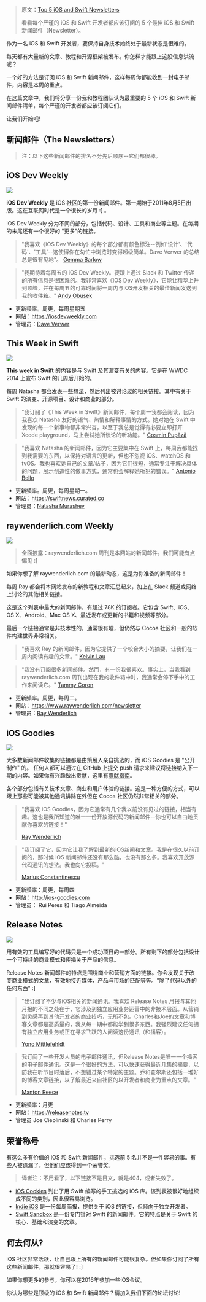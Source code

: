 > 原文：[Top 5 iOS and Swift Newsletters](https://www.raywenderlich.com/1156-top-5-ios-and-swift-newsletters)
>
> 看看每个严谨的 iOS 和 Swift 开发者都应该订阅的 5 个最佳 iOS 和 Swift 新闻邮件（Newsletter）。



作为一名 iOS 和 Swift 开发者，要保持自身技术始终处于最新状态是很难的。

每天都有大量新的文章、教程和开源框架被发布。你怎样才能跟上这股信息洪流呢？

一个好的方法是订阅 iOS 和 Swift 新闻邮件，这样每周你都能收到一封电子邮件，内容是本周的重点。

在这篇文章中，我们将分享一份我和教程团队认为最重要的 5 个 iOS 和 Swift 新闻邮件清单，每个严谨的开发者都应该订阅它们。

让我们开始吧!


## 新闻邮件（The Newsletters）

> 注：以下这些新闻邮件的排名不分先后顺序--它们都很棒。


## iOS Dev Weekly

![](https://koenig-media.raywenderlich.com/uploads/2016/04/dw.png)

**iOS Dev Weekly** 是 iOS 社区的第一份新闻邮件。第一期始于2011年8月5日出版。这在互联网时代是一个很长的岁月 :] 。

iOS Dev Weekly 分为不同的部分，包括代码、设计、工具和商业等主题。在每期的末尾还有一个很好的 "更多"的链接。

> "我喜欢《iOS Dev Weekly》的每个部分都有颜色标注--例如'设计'、'代码'、'工具'--这使得你在匆忙中浏览时变得超级简单。Dave Verwer 的总结总是很有见地"。
> [Gemma Barlow](https://www.raywenderlich.com/u/gemmakbarlow)

> "我期待着每周五的 iOS Dev Weekly。要跟上通过 Slack 和 Twitter 传递的所有信息是很困难的。我非常喜欢《iOS Dev Weekly》，它能让精华上升到顶峰，并在每周五的可靠时间将一周内与iOS开发相关的最佳新闻发送到我的收件箱。"
> [Andy Obusek](https://www.raywenderlich.com/u/obusek)

* 更新频率。周更，每周星期五
* 网站：https://iosdevweekly.com
* 管理员：[Dave Verwer](https://twitter.com/daveverwer)

## This Week in Swift

![](https://koenig-media.raywenderlich.com/uploads/2016/04/twis2.png)

**This week in Swift** 的内容是与 Swift 及其演变有关的内容。它是在 WWDC 2014 上宣布 Swift 的几周后开始的。

每周 Natasha 都会发表一些想法，然后列出被讨论过的相关链接。其中有关于 Swift 的演变、开源项目、设计和商业的部分。

> "我订阅了《This Week in Swift》新闻邮件，每个周一我都会阅读，因为我喜欢 Natasha 友好的语气、热情和解释事情的方式。她对她在 Swift 中发现的每一个新事物都非常兴奋，以至于我总是觉得有必要立即打开 Xcode playground，马上尝试她所谈论的新功能。"
> [Cosmin Pupăză](https://www.raywenderlich.com/u/ShogunKaramazov)

> "我喜欢 Natasha 的新闻邮件，因为它主要集中在 Swift 上，每周我都能找到我需要的东西，以保持对语言的更新，但也不忽视 iOS、watchOS 和 tvOS。我也喜欢她自己的文章/帖子，因为它们很短，通常专注于解决具体的问题，展示创造性的做事方式，通常也会解释她所犯的错误。"
> [Antonio Bello](https://www.raywenderlich.com/u/jeden)

* 更新频率。周更，每周星期一。
* 网站：https://swiftnews.curated.co
* 管理员：[Natasha Murashev](https://twitter.com/natashatherobot)


## raywenderlich.com Weekly

![](https://koenig-media.raywenderlich.com/uploads/2016/05/rw-weekly.png)


> 全面披露：raywenderlich.com 周刊是本网站的新闻邮件。我们可能有点偏见 :]

如果你想了解 raywenderlich.com 的最新动态，这是为你准备的新闻邮件！

每周 Ray 都会将本网站发布的新教程和文章汇总起来，加上在 Slack 频道或网络上讨论的其他相关链接。

这是这个列表中最大的新闻邮件，有超过 78K 的订阅者。它包含 Swift、iOS、OS X、Android、Mac OS X、最近发布或更新的书籍和视频等部分。

最后一个链接通常是非技术性的，通常很有趣，但仍然与 Cocoa 社区和一般的软件构建世界非常相关。

> "我喜欢 Ray 的新闻邮件，因为它提供了一个咬合大小的摘要，让我们在一周内阅读有趣的文章。"
> [Kelvin Lau](https://www.raywenderlich.com/u/kelvin_lau)

> "我没有订阅很多新闻邮件。然而，有一份我很喜欢。事实上，当我看到 raywenderlich.com 周刊出现在我的收件箱中时，我通常会停下手中的工作来阅读它。"
> [Tammy Coron](https://www.raywenderlich.com/u/paradox927)

* 更新频率。周更，每周二。
* 网站：https://www.raywenderlich.com/newsletter
* 管理员：[Ray Wenderlich](https://twitter.com/rwenderlich)

## iOS Goodies

![](https://koenig-media.raywenderlich.com/uploads/2016/04/ios-goodies.png)

大多数新闻邮件收集的链接都是由策展人亲自挑选的，而 iOS Goodies 是 "公开制作" 的。
任何人都可以通过在 GitHub 上提交 push 请求来建议将链接纳入下一期的内容。如果你有兴趣做出贡献，这里有[贡献指南](https://github.com/iOS-Goodies/iOS-Goodies/blob/main/CONTRIBUTING.md)。

各个部分包括有关技术文章、商业和用户体验的链接。这是一种方便的方式，可以跟上那些可能被其他通讯排除在外但在 Cocoa 社区仍然非常相关的部分。

> "我喜欢 iOS Goodies，因为它通常有几个我以前没有见过的链接，相当有趣。这也是我所知道的唯一一份开放源代码的新闻邮件--你也可以自由地贡献你喜欢的链接！"
>
> [Ray Wenderlich](http://www.raywenderlich.com/u/rwenderlich)

> "我订阅了它，因为它让我了解到最新的iOS新闻和文章。我是在很久以前订阅的，那时候 iOS 新闻邮件还没有那么酷，也没有那么多。我喜欢开放源代码通讯的想法。我也向它投稿。"
>
> [Marius Constantinescu](http://twitter.com/marius_const)

* 更新频率：周更，每周四
* 网站：http://ios-goodies.com
* 管理员： Rui Peres 和 Tiago Almeida



## Release Notes

![](https://koenig-media.raywenderlich.com/uploads/2016/04/release-notes.png)

用有效的工具编写好的代码只是一个成功项目的一部分。所有剩下的部分包括设计一个可持续的商业模式和传播关于产品的信息。

Release Notes 新闻邮件的特点是围绕商业和营销方面的链接。你会发现关于改变商业模式的文章，有效地接近媒体，产品与市场的匹配等等。"除了代码以外的任何东西" :]

> "我订阅了不少与iOS相关的新闻通讯。我喜欢 Release Notes 月报与其他月报的不同之处在于，它涉及到独立应用业务运营中的非技术层面。从营销到灵感再到其他开发者的商业技巧，无所不包。Charles和Joe的文章和博客文章都是高质量的，我从每一期中都能学到很多东西。我强烈建议任何拥有独立应用业务或正在寻求飞跃的人阅读这份通讯（和播客）。
>
> [Yono Mittlefehldt](http://twitter.com/yonomitt)

> 我订阅了一些开发人员的电子邮件通讯，但Release Notes是唯一一个播客的电子邮件通讯。这是一个很好的方法，可以快速获得最近几集的摘要，以防我在听节目时落后，不想错过某个特定的主题。乔和查尔斯还包括一堆好的博客文章链接，以了解最近来自社区的以开发者和商业为重点的文章。"
>
> [Manton Reece](http://www.manton.org/)

* 更新频率：月更
* 网站：https://releasenotes.tv
* 管理员 Joe Cieplinski 和 Charles Perry



## 荣誉称号

有这么多有价值的 iOS 和 Swift 新闻邮件，挑选前 5 名并不是一件容易的事。有些人被遗漏了，但他们应该得到一个荣誉奖。

> 译者注：不用看了，以下链接不是日文，就是404，或者失效了。

* [iOS Cookies](http://www.ioscookies.com/) 列出了用 Swift 编写的手工挑选的 iOS 库。该列表被很好地组织成不同的类别，因此很容易浏览。
* [Indie iOS](https://indieiosfocus.curated.co/) 是一份每周简报，提供关于 iOS 的链接，但倾向于独立开发者。
* [Swift Sandbox](http://swiftsandbox.io/) 是一份专门针对 Swift 的新闻邮件。它的特点是关于 Swift 的核心、基础和演变的文章。

## 何去何从?

iOS 社区非常活跃，让自己跟上所有的新闻邮件可能很复杂。但如果你订阅了所有这些新闻邮件，那就很容易了! :]

如果你想更多的参与，你可以在2016年参加一些iOS会议。

你认为哪些是顶级的 iOS 和 Swift 新闻邮件？请加入我们下面的论坛讨论!







